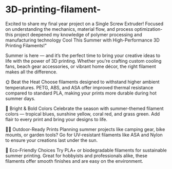 # 3D-printing-filament-
Excited to share my final year project on a Single Screw Extruder! Focused on understanding the mechanics, material flow, and process optimization-this project deepened my knowledge of polymer processing and manufacturing technology
Cool This Summer with High-Performance 3D Printing Filaments!"

Summer is here — and it’s the perfect time to bring your creative ideas to life with the power of 3D printing. Whether you're crafting custom cooling fans, beach gear accessories, or vibrant home décor, the right filament makes all the difference.

🌞 Beat the Heat
Choose filaments designed to withstand higher ambient temperatures. PETG, ABS, and ASA offer improved thermal resistance compared to standard PLA, making your prints more durable during hot summer days.

🎨 Bright & Bold Colors
Celebrate the season with summer-themed filament colors — tropical blues, sunshine yellow, coral red, and grass green. Add flair to every print and bring your designs to life.

🚴‍♂️ Outdoor-Ready Prints
Planning summer projects like camping gear, bike mounts, or garden tools? Go for UV-resistant filaments like ASA and Nylon to ensure your creations last under the sun.

🌊 Eco-Friendly Choices
Try PLA+ or biodegradable filaments for sustainable summer printing. Great for hobbyists and professionals alike, these filaments offer smooth finishes and are easy on the environment.
